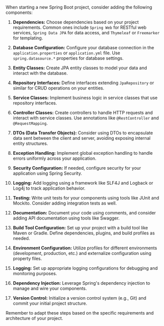 When starting a new Spring Boot project, consider adding the following components:

1. **Dependencies:** Choose dependencies based on your project requirements. Common ones include `Spring Web` for RESTful web services, `Spring Data JPA` for data access, and `Thymeleaf` or `Freemarker` for templating.

2. **Database Configuration:** Configure your database connection in the `application.properties` or `application.yml` file. Use `spring.datasource.*` properties for database settings.

3. **Entity Classes:** Create JPA entity classes to model your data and interact with the database.

4. **Repository Interfaces:** Define interfaces extending `JpaRepository` or similar for CRUD operations on your entities.

5. **Service Classes:** Implement business logic in service classes that use repository interfaces. 

6. **Controller Classes:** Create controllers to handle HTTP requests and interact with service classes. Use annotations like `@RestController` and `@RequestMapping`.

7. **DTOs (Data Transfer Objects):** Consider using DTOs to encapsulate data sent between the client and server, avoiding exposing internal entity structures.

8. **Exception Handling:** Implement global exception handling to handle errors uniformly across your application.

9. **Security Configuration:** If needed, configure security for your application using Spring Security.

10. **Logging:** Add logging using a framework like SLF4J and Logback or Log4j to track application behavior.

11. **Testing:** Write unit tests for your components using tools like JUnit and Mockito. Consider adding integration tests as well.

12. **Documentation:** Document your code using comments, and consider adding API documentation using tools like Swagger.

13. **Build Tool Configuration:** Set up your project with a build tool like Maven or Gradle. Define dependencies, plugins, and build profiles as needed.

14. **Environment Configuration:** Utilize profiles for different environments (development, production, etc.) and externalize configuration using property files.

15. **Logging:** Set up appropriate logging configurations for debugging and monitoring purposes.

16. **Dependency Injection:** Leverage Spring's dependency injection to manage and wire your components.

17. **Version Control:** Initialize a version control system (e.g., Git) and commit your initial project structure.

Remember to adapt these steps based on the specific requirements and architecture of your project.
